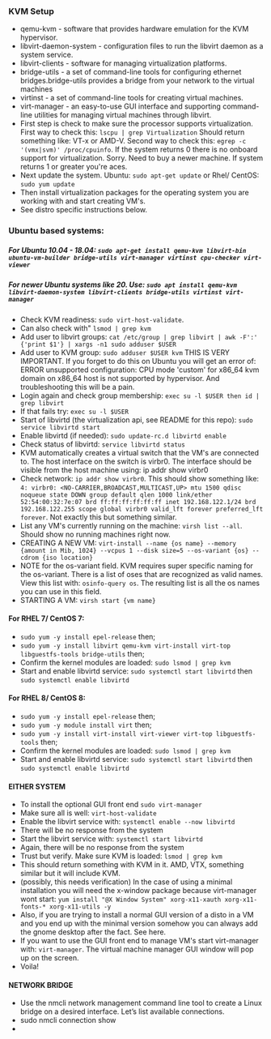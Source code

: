 ### KVM Setup
- qemu-kvm - software that provides hardware emulation for the KVM hypervisor.
- libvirt-daemon-system - configuration files to run the libvirt daemon as a system service.
- libvirt-clients - software for managing virtualization platforms.
- bridge-utils - a set of command-line tools for configuring ethernet bridges.bridge-utils provides a bridge from your network to the virtual machines 
- virtinst - a set of command-line tools for creating virtual machines.
- virt-manager - an easy-to-use GUI interface and supporting command-line utilities for managing virtual machines through libvirt.
- First step is check to make sure the processor supports virtualization. First way to check this: `lscpu | grep Virtualization` Should return something like: VT-x or AMD-V. Second way to check this: `egrep -c '(vmx|svm)' /proc/cpuinfo`. If the system returns 0 there is no onboard support for virtualization. Sorry. Need to buy a newer machine. If system returns 1 or greater you're aces.
- Next update the system. Ubuntu: `sudo apt-get update` or Rhel/ CentOS: `sudo yum update`
- Then install virtualization packages for the operating system you are working with and start creating VM's. 
- See distro specific instructions below.


### Ubuntu based systems: 
##### For Ubuntu 10.04 - 18.04: `sudo apt-get install qemu-kvm libvirt-bin ubuntu-vm-builder bridge-utils virt-manager virtinst cpu-checker virt-viewer`
##### For newer Ubuntu systems like 20. Use: `sudo apt install qemu-kvm libvirt-daemon-system libvirt-clients bridge-utils virtinst virt-manager`
- Check KVM readiness: `sudo virt-host-validate`. 
- Can also check with" `lsmod | grep kvm`
- Add user to libvirt groups: `cat /etc/group | grep libvirt | awk -F':' {'print $1'} | xargs -n1 sudo adduser $USER`
- Add user to KVM group: `sudo adduser $USER kvm` THIS IS VERY IMPORTANT. If you forget to do this on Ubuntu you will get an error of: ERROR unsupported configuration: CPU mode 'custom' for x86_64 kvm domain on x86_64 host is not supported by hypervisor. And troubleshooting this will be a pain.
- Login again and check group membership: `exec su -l $USER then id | grep libvirt`
- If that fails try: `exec su -l $USER`
- Start of libvirtd (the virtualization api, see README for this repo): `sudo service libvirtd start`
- Enable libvirtd (if needed): `sudo update-rc.d libvirtd enable`
- Check status of libvirtd: `service libvirtd status`
- KVM automatically creates a virtual switch that the VM's are connected to. The host interface on the switch is virbr0. The interface should be visible from the host machine using: ip addr show virbr0
- Check network: `ip addr show virbr0`. This should show something like: `4: virbr0: <NO-CARRIER,BROADCAST,MULTICAST,UP> mtu 1500 qdisc noqueue state DOWN group default qlen 1000 link/ether 52:54:00:32:7e:07 brd ff:ff:ff:ff:ff:ff inet 192.168.122.1/24 brd 192.168.122.255 scope global virbr0 valid_lft forever preferred_lft forever`. Not exactly this but something similar.
- List any VM's currently running on the machine: `virsh list --all`. Should show no running machines right now.
- CREATING A NEW VM: `virt-install --name {os name} --memory {amount in Mib, 1024} --vcpus 1 --disk size=5 --os-variant {os} --cdrom {iso location}`
- NOTE for the os-variant field. KVM requires super specific naming for the os-variant. There is a list of oses that are recognized as valid names. View this list with: `osinfo-query os`. The resulting list is all the os names you can use in this field.
- STARTING A VM: `virsh start {vm name}`

#### For RHEL 7/ CentOS 7: 
- `sudo yum -y install epel-release` then;
- `sudo yum -y install libvirt qemu-kvm virt-install virt-top libguestfs-tools bridge-utils` then;
- Confirm the kernel modules are loaded: `sudo lsmod | grep kvm`
- Start and enable libvirtd service: `sudo systemctl start libvirtd` then `sudo systemctl enable libvirtd`

#### For RHEL 8/ CentOS 8: 
- `sudo yum -y install epel-release` then;
- `sudo yum -y module install virt` then;
- `sudo yum -y install virt-install virt-viewer virt-top libguestfs-tools` then;
- Confirm the kernel modules are loaded: `sudo lsmod | grep kvm`
- Start and enable libvirtd service: `sudo systemctl start libvirtd` then `sudo systemctl enable libvirtd`


#### EITHER SYSTEM
- To install the optional GUI front end `sudo virt-manager`
- Make sure all is well: `virt-host-validate`
- Enable the libvirt service with: `systemctl enable --now libvirtd`
- There will be no response from the system
- Start the libvirt service with: `systemctl start libvirtd`  
- Again, there will be no response from the system
- Trust but verify. Make sure KVM is loaded: `lsmod | grep kvm`
- This should return something with KVM in it. AMD, VTX, something similar but it will include KVM.
- (possibly, this needs verification) In the case of using a minimal installation you will need the x-window package because virt-manager wont start: `yum install "@X Window System" xorg-x11-xauth xorg-x11-fonts-* xorg-x11-utils -y`
- Also, if you are trying to install a normal GUI version of a disto in a VM and you end up with the minimal version somehow you can always add the gnome desktop after the fact. See here.
- If you want to use the GUI front end to manage VM's start virt-manager with: `virt-manager`. The virtual machine manager GUI window will pop up on the screen.
- Voila!
#### NETWORK BRIDGE
- Use the nmcli network management command line tool to create a Linux bridge on a desired interface. Let’s list available connections.
- sudo nmcli connection show
- 
